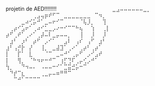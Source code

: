 projetin de AED!!!!!!!!
⠀⠀⠀⠀⠀⠀⠀⠀⠀⠀⠀⠀⠀⠀⣀⣠⠤⠤⠤⠤⠤⠤⣀⡀⠀⠀⠀
⠀⠀⠀⠀⠀⠀⠀⢀⣠⢤⡶⠞⠋⠉⠀⣀⣀⣀⣀⣀⣀⣀⠀⠉⠲⡀⠀
⠀⠀⠀⠀⣀⠴⢊⡥⠚⠁⣀⠤⠖⠊⠉⠀⠀⠀⠀⠈⢧⡸⡀⠀⠀⢹⠀
⠀⢀⡴⠊⣡⠖⠁⢀⠴⠊⣁⣀⡠⠔⠒⠊⠉⠉⠓⢦⠀⠀⢱⠀⠀⢀⡇
⡴⠋⢀⠞⠁⢀⠔⠁⢀⡼⠤⠇⣀⡤⠤⠤⡀⠀⠀⢸⠀⠀⡸⠀⠀⡸⠀
⠀⣰⠃⠀⡰⠃⠀⡴⠋⠀⡠⠊⠁⠀⠀⣠⠇⠀⢠⠎⠀⢠⠋⠀⣰⠃⠀
⣰⠃⢠⡚⡗⠀⡜⠀⠀⢸⡀⠀⣀⣼⣹⠁⢀⠔⠁⢀⡴⠃⢀⡴⠁⠀⠀
⡇⠀⠀⡏⠁⠀⣇⠀⠀⠀⠈⠉⠀⣀⠤⠚⠁⢀⡤⠋⠀⡠⠊⣠⠞⠀⠀
⡇⠀⠀⢻⡀⠀⠈⠓⠲⠖⠒⠚⠉⠀⢰⡋⢙⠏⢀⡤⢊⡠⠚⠁⠀⠀⠀
⢳⡀⠀⠀⠙⠲⠤⠄⠀⠠⠤⠤⠒⠊⠁⣉⣭⣚⡥⠒⠉⠀⠀⠀⠀⠀⠀
⠀⠙⡞⠉⣆⠀⠀⠀⠀⢀⣀⡤⠤⠶⠛⠛⠉⠀⠀⠀⠀⠀⠀⠀⠀⠀⠀
⠀⠀⠉⠚⠁⠉⠉⠉⠉⠀⠀⠀⠀⠀⠀⠀⠀⠀⠀⠀⠀⠀⠀⠀⠀⠀⠀
